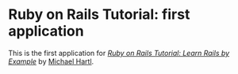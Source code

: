 Ruby on Rails Tutorial: first application
=========================================

This is the first application for *[Ruby on Rails Tutorial: Learn Rails by Example](http://railstutorial.org/)* by [Michael Hartl](http://michaelhartl.com/).

